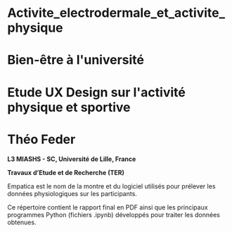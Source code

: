 # Activite_electrodermale_et_activite_physique
# Bien-être à l'université
# Etude UX Design sur l'activité physique et sportive
# Théo Feder
__L3 MIASHS - SC, Université de Lille, France__

__Travaux d’Etude et de Recherche (TER)__

Empatica est le nom de la montre et du logiciel utilisés pour prélever les données physiologiques sur les participants.

Ce répertoire contient le rapport final en PDF ainsi que les principaux programmes Python (fichiers .ipynb) développés pour traiter les données obtenues.
